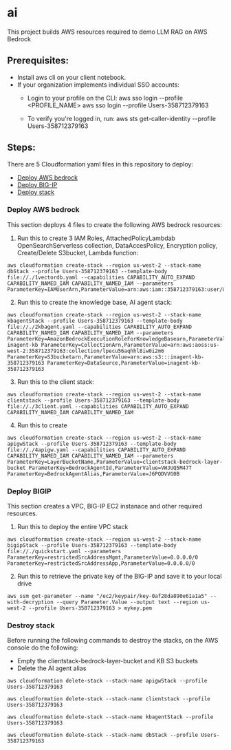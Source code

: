 # ai
This project builds AWS resources required to demo LLM RAG on AWS Bedrock

## Prerequisites:
- Install aws cli on your client notebook.
- If your organization implements individual SSO accounts:
  - Login to your profile on the CLI:
    aws sso login --profile <PROFILE_NAME>
    aws sso login --profile Users-358712379163

  - To verify you're logged in, run:
    aws sts get-caller-identity --profile Users-358712379163

## Steps:
There are 5 Cloudformation yaml files in this repository to deploy:
- [Deploy AWS bedrock](#Deploy-AWS-bedrock)
- [Deploy BIG-IP](#Deploy-BIGIP)
- [Deploy stack](#Destroy-stack)

### Deploy AWS bedrock
This section deploys 4 files to create the following AWS bedrock resources: 
1. Run this to create 3 IAM Roles, AttachedPolicyLambdab OpenSearchServerless collection, DataAccesPolicy, Encryption policy, Create/Delete S3bucket, Lambda function:
```
aws cloudformation create-stack --region us-west-2 --stack-name dbStack --profile Users-358712379163 --template-body file://./1vectordb.yaml --capabilities CAPABILITY_AUTO_EXPAND CAPABILITY_NAMED_IAM CAPABILITY_NAMED_IAM --parameters ParameterKey=IAMUserArn,ParameterValue=arn:aws:iam::358712379163:user/User07
```

2. Run this to create the knowledge base, AI agent stack:
```
aws cloudformation create-stack --region us-west-2 --stack-name kbagentStack --profile Users-358712379163 --template-body file://./2kbagent.yaml --capabilities CAPABILITY_AUTO_EXPAND CAPABILITY_NAMED_IAM CAPABILITY_NAMED_IAM --parameters ParameterKey=AmazonBedrockExecutionRoleForKnowledgeBasearn,ParameterValue=arn:aws:iam::358712379163:role/AmazonBedrockExecutionRoleForKnowledgeBase-inagent-kb ParameterKey=CollectionArn,ParameterValue=arn:aws:aoss:us-west-2:358712379163:collection/lpecu56aqhhl8iw0i2m6 ParameterKey=S3bucketarn,ParameterValue=arn:aws:s3:::inagent-kb-358712379163 ParameterKey=DataSource,ParameterValue=inagent-kb-358712379163
```

3. Run this to the client stack:
```
aws cloudformation create-stack --region us-west-2 --stack-name clientstack --profile Users-358712379163 --template-body file://./3client.yaml --capabilities CAPABILITY_AUTO_EXPAND CAPABILITY_NAMED_IAM CAPABILITY_NAMED_IAM
```

4. Run this to create
```
aws cloudformation create-stack --region us-west-2 --stack-name apigwStack --profile Users-358712379163 --template-body file://./4apigw.yaml --capabilities CAPABILITY_AUTO_EXPAND CAPABILITY_NAMED_IAM CAPABILITY_NAMED_IAM --parameters ParameterKey=LayerBucketName,ParameterValue=clientstack-bedrock-layer-bucket ParameterKey=BedrockAgentId,ParameterValue=VWJUQ5M47T ParameterKey=BedrockAgentAlias,ParameterValue=J6PQDVVG0B
```

### Deploy BIGIP
This section creates a VPC, BIG-IP EC2 instanace and other required resources.
1. Run this to deploy the entire VPC stack
```
aws cloudformation create-stack --region us-west-2 --stack-name bigipStack --profile Users-358712379163 --template-body file://./quickstart.yaml --parameters ParameterKey=restrictedSrcAddressMgmt,ParameterValue=0.0.0.0/0 ParameterKey=restrictedSrcAddressApp,ParameterValue=0.0.0.0/0
```

2. Run this to retrieve the private key of the BIG-IP and save it to your local drive
```
aws ssm get-parameter --name "/ec2/keypair/key-0af28da890e61a1a5" --with-decryption --query Parameter.Value --output text --region us-west-2 --profile Users-358712379163 > mykey.pem
```

### Destroy stack
Before running the following commands to destroy the stacks, on the AWS console do the following:
- Empty the clientstack-bedrock-layer-bucket and KB S3 buckets
- Delete the AI agent alias

```
aws cloudformation delete-stack --stack-name apigwStack --profile Users-358712379163
```
```
aws cloudformation delete-stack --stack-name clientstack --profile Users-358712379163
```
```
aws cloudformation delete-stack --stack-name kbagentStack --profile Users-358712379163
```
```
aws cloudformation delete-stack --stack-name dbStack --profile Users-358712379163
```

   
